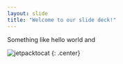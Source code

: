 ```yaml
---
layout: slide
title: "Welcome to our slide deck!"
---
```


Something like hello world and


![jetpacktocat](https://octodex.github.com/images/jetpacktocat.png)
{: .center}
